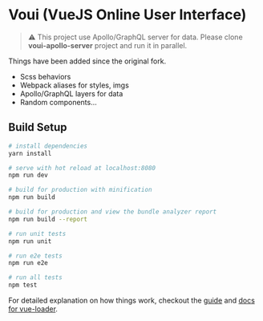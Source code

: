 # Voui (VueJS Online User Interface)

> ⚠ This project use Apollo/GraphQL server for data.
> Please clone **voui-apollo-server** project and run it in parallel.

Things have been added since the original fork.
* Scss behaviors
* Webpack aliases for styles, imgs
* Apollo/GraphQL layers for data
* Random components…

## Build Setup

``` bash
# install dependencies
yarn install

# serve with hot reload at localhost:8080
npm run dev

# build for production with minification
npm run build

# build for production and view the bundle analyzer report
npm run build --report

# run unit tests
npm run unit

# run e2e tests
npm run e2e

# run all tests
npm test
```

For detailed explanation on how things work, checkout the [guide](http://vuejs-templates.github.io/webpack/) and [docs for vue-loader](http://vuejs.github.io/vue-loader).
